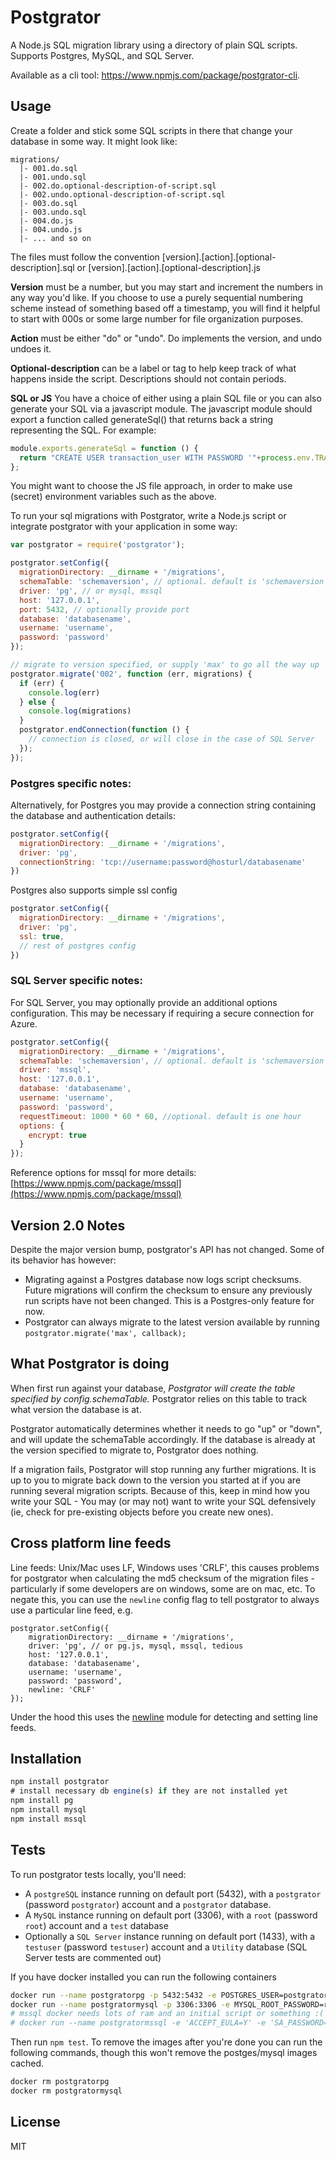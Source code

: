 # Postgrator

A Node.js SQL migration library using a directory of plain SQL scripts.
Supports Postgres, MySQL, and SQL Server.

Available as a cli tool: https://www.npmjs.com/package/postgrator-cli.

## Usage

Create a folder and stick some SQL scripts in there that change your database in some way. It might look like:

```
migrations/
  |- 001.do.sql
  |- 001.undo.sql
  |- 002.do.optional-description-of-script.sql
  |- 002.undo.optional-description-of-script.sql
  |- 003.do.sql
  |- 003.undo.sql
  |- 004.do.js
  |- 004.undo.js
  |- ... and so on
```

The files must follow the convention [version].[action].[optional-description].sql or  [version].[action].[optional-description].js

**Version** must be a number, but you may start and increment the numbers in any way you'd like.
If you choose to use a purely sequential numbering scheme instead of something based off a timestamp,
you will find it helpful to start with 000s or some large number for file organization purposes.

**Action** must be either "do" or "undo". Do implements the version, and undo undoes it.

**Optional-description** can be a label or tag to help keep track of what happens inside the script. Descriptions should not contain periods.

**SQL or JS**
You have a choice of either using a plain SQL file or you can also generate your SQL via a javascript module. The javascript module should export a function called generateSql() that returns back a string representing the SQL. For example:

```javascript
module.exports.generateSql = function () {
  return "CREATE USER transaction_user WITH PASSWORD '"+process.env.TRANSACTION_USER_PASSWORD+"'";
};
```

You might want to choose the JS file approach, in order to make use (secret) environment variables such as the above.

To run your sql migrations with Postgrator, write a Node.js script or integrate postgrator with your application in some way:

```js
var postgrator = require('postgrator');

postgrator.setConfig({
  migrationDirectory: __dirname + '/migrations',
  schemaTable: 'schemaversion', // optional. default is 'schemaversion'
  driver: 'pg', // or mysql, mssql
  host: '127.0.0.1',
  port: 5432, // optionally provide port
  database: 'databasename',
  username: 'username',
  password: 'password'
});

// migrate to version specified, or supply 'max' to go all the way up
postgrator.migrate('002', function (err, migrations) {
  if (err) {
    console.log(err)
  } else {
    console.log(migrations)
  }
  postgrator.endConnection(function () {
    // connection is closed, or will close in the case of SQL Server
  });
});
```


### Postgres specific notes:

Alternatively, for Postgres you may provide a connection string containing the database and authentication details:

```js
postgrator.setConfig({
  migrationDirectory: __dirname + '/migrations',
  driver: 'pg',
  connectionString: 'tcp://username:password@hosturl/databasename'
})
```

Postgres also supports simple ssl config
```js
postgrator.setConfig({
  migrationDirectory: __dirname + '/migrations',
  driver: 'pg',
  ssl: true,
  // rest of postgres config
})
```

### SQL Server specific notes:

For SQL Server, you may optionally provide an additional options configuration. This may be necessary if requiring a secure connection for Azure.

```js
postgrator.setConfig({
  migrationDirectory: __dirname + '/migrations',
  schemaTable: 'schemaversion', // optional. default is 'schemaversion'
  driver: 'mssql',
  host: '127.0.0.1',
  database: 'databasename',
  username: 'username',
  password: 'password',
  requestTimeout: 1000 * 60 * 60, //optional. default is one hour
  options: {
    encrypt: true
  }
});

```

Reference options for mssql for more details: [https://www.npmjs.com/package/mssql](https://www.npmjs.com/package/mssql)



## Version 2.0 Notes

Despite the major version bump, postgrator's API has not changed. Some of its behavior has however:

- Migrating against a Postgres database now logs script checksums. Future migrations will confirm the checksum to ensure any previously run scripts have not been changed. This is a Postgres-only feature for now.
- Postgrator can always migrate to the latest version available by running ```postgrator.migrate('max', callback);```



## What Postgrator is doing

When first run against your database, *Postgrator will create the table specified by config.schemaTable.* Postgrator relies on this table to track what version the database is at.

Postgrator automatically determines whether it needs to go "up" or "down", and will update the schemaTable accordingly. If the database is already at the version specified to migrate to, Postgrator does nothing.

If a migration fails, Postgrator will stop running any further migrations. It is up to you to migrate back down to the version you started at if you are running several migration scripts. Because of this, keep in mind how you write your SQL - You may (or may not) want to write your SQL defensively (ie, check for pre-existing objects before you create new ones).



## Cross platform line feeds

Line feeds: Unix/Mac uses LF, Windows uses 'CRLF', this causes problems for postgrator when calculating the md5 checksum of the migration files - particularly if some developers are on windows, some are on mac, etc. To negate this, you can use the `newline` config flag to tell postgrator to always use a particular line feed, e.g.

```
postgrator.setConfig({
    migrationDirectory: __dirname + '/migrations',
    driver: 'pg', // or pg.js, mysql, mssql, tedious
    host: '127.0.0.1',
    database: 'databasename',
    username: 'username',
    password: 'password',
    newline: 'CRLF'
});
```

Under the hood this uses the [newline](www.npmjs.com/package/newline) module for detecting and setting line feeds.



## Installation

```js
npm install postgrator
# install necessary db engine(s) if they are not installed yet
npm install pg
npm install mysql
npm install mssql
```


## Tests
To run postgrator tests locally, you'll need:
- A `postgreSQL` instance running on default port (5432), with a `postgrator` (password `postgrator`) account and a `postgrator` database.
- A `MySQL` instance running on default port (3306), with a `root` (password `root`) account and a `test` database
- Optionally a `SQL Server` instance running on default port (1433), with a `testuser` (password `testuser`) account and a `Utility` database (SQL Server tests are commented out)

If you have docker installed you can run the following containers

```sh
docker run --name postgratorpg -p 5432:5432 -e POSTGRES_USER=postgrator -e POSTGRES_PASSWORD=postgrator -d postgres
docker run --name postgratormysql -p 3306:3306 -e MYSQL_ROOT_PASSWORD=root -e MYSQL_DATABASE=test -d mysql
# mssql docker needs lots of ram and an initial script or something :(
# docker run --name postgratormssql -e 'ACCEPT_EULA=Y' -e 'SA_PASSWORD=testuser' -p 1433:1433 -d microsoft/mssql-server-linux
```

Then run `npm test`. To remove the images after you're done you can run the following commands,
though this won't remove the postges/mysql images cached.

```sh
docker rm postgratorpg
docker rm postgratormysql
```

## License

MIT

